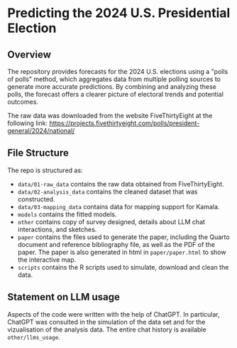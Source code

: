 # Predicting the 2024 U.S. Presidential Election

## Overview

The repository provides forecasts for the 2024 U.S. elections using a "polls of polls" method, which aggregates data from multiple polling sources to generate more accurate predictions. By combining and analyzing these polls, the forecast offers a clearer picture of electoral trends and potential outcomes.

The raw data was downloaded from the website FiveThirtyEight at the following link: https://projects.fivethirtyeight.com/polls/president-general/2024/national/ 

## File Structure

The repo is structured as:

-   `data/01-raw_data` contains the raw data obtained from FiveThirtyEight.
-   `data/02-analysis_data` contains the cleaned dataset that was constructed.
-   `data/03-mapping_data` contains data for mapping support for Kamala. 
-   `models` contains the fitted models. 
-   `other` contains copy of survey designed, details about LLM chat interactions, and sketches.
-   `paper` contains the files used to generate the paper, including the Quarto document and reference bibliography file, as well as the PDF of the paper. The paper is also generated in html in `paper/paper.html` to show the interactive map.
-   `scripts` contains the R scripts used to simulate, download and clean the data.


## Statement on LLM usage

Aspects of the code were written with the help of ChatGPT. In particular, ChatGPT was consulted in the simulation of the data set and for the vizualisation of the analysis data. The entire chat history is available `other/llms_usage`.
